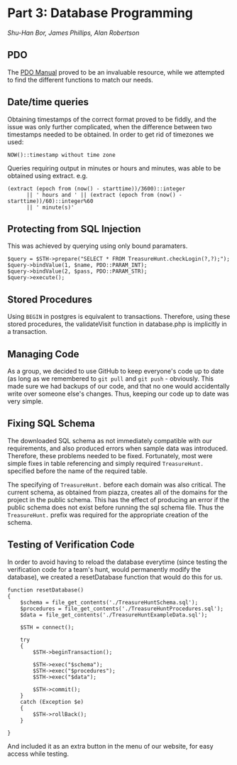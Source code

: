 Part 3: Database Programming
===================================

*Shu-Han Bor, James Phillips, Alan Robertson*

## PDO

The [PDO Manual](http://php.net/manual/en/book.pdo.php) proved to be an invaluable resource, while we attempted to find the different functions to match our needs.

## Date/time queries

Obtaining timestamps of the correct format proved to be fiddly, and the issue was only further complicated, when the difference between two timestamps needed to be obtained. In order to get rid of timezones we used:

    NOW()::timestamp without time zone

Queries requiring output in minutes or hours and minutes, was able to be obtained using extract.
e.g.

    (extract (epoch from (now() - starttime))/3600)::integer
          || ' hours and ' || (extract (epoch from (now() - starttime))/60)::integer%60
          || ' minute(s)'


## Protecting from SQL Injection

This was achieved by querying using only bound paramaters.

    $query = $STH->prepare("SELECT * FROM TreasureHunt.checkLogin(?,?);");
    $query->bindValue(1, $name, PDO::PARAM_INT);
    $query->bindValue(2, $pass, PDO::PARAM_STR);
    $query->execute();

## Stored Procedures

Using `BEGIN` in postgres is equivalent to transactions. Therefore, using these stored procedures, the validateVisit function in database.php is implicitly in a transaction.

## Managing Code

As a group, we decided to use GitHub to keep everyone's code up to date (as long as we remembered to `git pull` and `git push` - obviously. This made sure we had backups of our code, and that no one would accidentally write over someone else's changes. Thus, keeping our code up to date was very simple.

## Fixing SQL Schema

The downloaded SQL schema as not immediately compatible with our requirements, and also produced errors when sample data was introduced. Therefore, these problems needed to be fixed. Fortunately, most were simple fixes in table referencing and simply required `TreasureHunt.` specified before the name of the required table.

The specifying of `TreasureHunt.` before each domain was also critical. The current schema, as obtained from piazza, creates all of the domains for the project in the public schema.  This has the effect of producing an error if the public schema does not exist before running the sql schema file. Thus the `TreasureHunt.` prefix was required for the appropriate creation of the schema.

## Testing of Verification Code

In order to avoid having to reload the database everytime (since testing the verification code for a team's hunt, would permanently modify the database), we created a resetDatabase function that would do this for us.

    function resetDatabase()
	{
        $schema = file_get_contents('./TreasureHuntSchema.sql');
        $procedures = file_get_contents('./TreasureHuntProcedures.sql');
        $data = file_get_contents('./TreasureHuntExampleData.sql');

        $STH = connect();

        try
        {
            $STH->beginTransaction();

            $STH->exec("$schema");
            $STH->exec("$procedures");
            $STH->exec("$data");

            $STH->commit();
        }
        catch (Exception $e)
        {
            $STH->rollBack();
        }

	}

And included it as an extra button in the menu of our website, for easy access while testing.